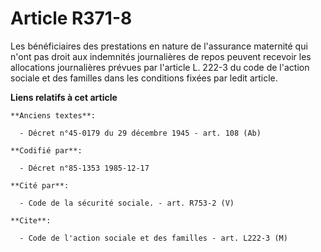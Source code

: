 # Article R371-8

Les bénéficiaires des prestations en nature de l'assurance maternité qui n'ont pas droit aux indemnités journalières de repos
peuvent recevoir les allocations journalières prévues par l'article L. 222-3 du code de l'action sociale et des familles dans
les conditions fixées par ledit article.

**Liens relatifs à cet article**

	**Anciens textes**:

	  - Décret n°45-0179 du 29 décembre 1945 - art. 108 (Ab)

	**Codifié par**:

	  - Décret n°85-1353 1985-12-17

	**Cité par**:

	  - Code de la sécurité sociale. - art. R753-2 (V)

	**Cite**:

	  - Code de l'action sociale et des familles - art. L222-3 (M)
